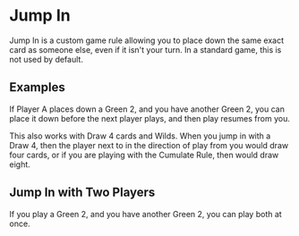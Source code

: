 # Jump In
Jump In is a custom game rule allowing you to place down the same exact card as someone else, even if it
isn't your turn. In a standard game, this is not used by default.

## Examples
If Player A places down a Green 2, and you have another Green 2, you can place it down before the next player 
plays, and then play resumes from you.

This also works with Draw 4 cards and Wilds. When you jump in with a Draw 4, then the player next to in the direction of 
play from you would draw four cards, or if you are playing with the Cumulate Rule, then would draw eight.

## Jump In with Two Players
If you play a Green 2, and you have another Green 2, you can play both at once.

